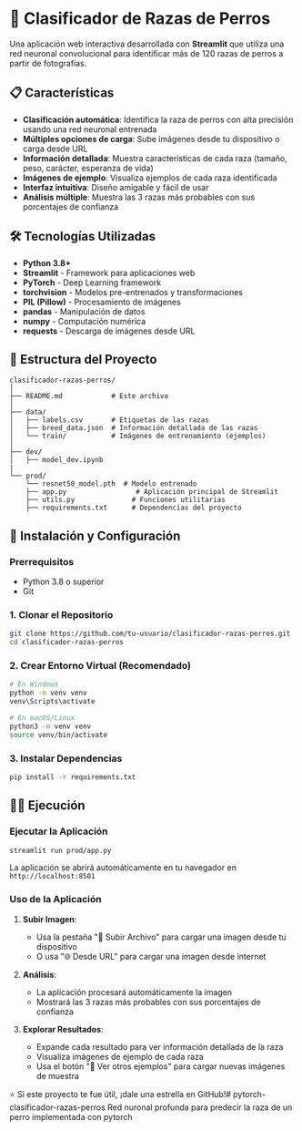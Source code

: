 # 🐶 Clasificador de Razas de Perros

Una aplicación web interactiva desarrollada con **Streamlit** que utiliza una red neuronal convolucional para identificar más de 120 razas de perros a partir de fotografías.

## 📋 Características

- **Clasificación automática**: Identifica la raza de perros con alta precisión usando una red neuronal entrenada
- **Múltiples opciones de carga**: Sube imágenes desde tu dispositivo o carga desde URL
- **Información detallada**: Muestra características de cada raza (tamaño, peso, carácter, esperanza de vida)
- **Imágenes de ejemplo**: Visualiza ejemplos de cada raza identificada
- **Interfaz intuitiva**: Diseño amigable y fácil de usar
- **Análisis múltiple**: Muestra las 3 razas más probables con sus porcentajes de confianza

## 🛠️ Tecnologías Utilizadas

- **Python 3.8+**
- **Streamlit** - Framework para aplicaciones web
- **PyTorch** - Deep Learning framework
- **torchvision** - Modelos pre-entrenados y transformaciones
- **PIL (Pillow)** - Procesamiento de imágenes
- **pandas** - Manipulación de datos
- **numpy** - Computación numérica
- **requests** - Descarga de imágenes desde URL

## 📁 Estructura del Proyecto

```
clasificador-razas-perros/
│
├── README.md            # Este archivo
│
├── data/
│   ├── labels.csv       # Etiquetas de las razas
│   ├── breed_data.json  # Información detallada de las razas
│   └── train/           # Imágenes de entrenamiento (ejemplos)
│
├── dev/
│   ├── model_dev.ipynb
|
└── prod/
    └── resnet50_model.pth  # Modelo entrenado
    ├── app.py                 # Aplicación principal de Streamlit
    ├── utils.py              # Funciones utilitarias
    ├── requirements.txt      # Dependencias del proyecto
```

## 🚀 Instalación y Configuración

### Prerrequisitos

- Python 3.8 o superior
- Git

### 1. Clonar el Repositorio

```bash
git clone https://github.com/tu-usuario/clasificador-razas-perros.git
cd clasificador-razas-perros
```

### 2. Crear Entorno Virtual (Recomendado)

```bash
# En Windows
python -m venv venv
venv\Scripts\activate

# En macOS/Linux
python3 -m venv venv
source venv/bin/activate
```

### 3. Instalar Dependencias

```bash
pip install -r requirements.txt
```

## 🏃‍♂️ Ejecución

### Ejecutar la Aplicación

```bash
streamlit run prod/app.py
```

La aplicación se abrirá automáticamente en tu navegador en `http://localhost:8501`

### Uso de la Aplicación

1. **Subir Imagen**: 
   - Usa la pestaña "📁 Subir Archivo" para cargar una imagen desde tu dispositivo
   - O usa "🌐 Desde URL" para cargar una imagen desde internet

2. **Análisis**: 
   - La aplicación procesará automáticamente la imagen
   - Mostrará las 3 razas más probables con sus porcentajes de confianza

3. **Explorar Resultados**:
   - Expande cada resultado para ver información detallada de la raza
   - Visualiza imágenes de ejemplo de cada raza
   - Usa el botón "🔄 Ver otros ejemplos" para cargar nuevas imágenes de muestra


⭐ Si este proyecto te fue útil, ¡dale una estrella en GitHub!# pytorch-clasificador-razas-perros
Red nuronal profunda para predecir la raza de un perro implementada con pytorch
